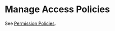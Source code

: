 <meta name="robots" content="noindex">

# Manage Access Policies

See [Permission Policies](https://docs.spot.io/administration/policies/).
